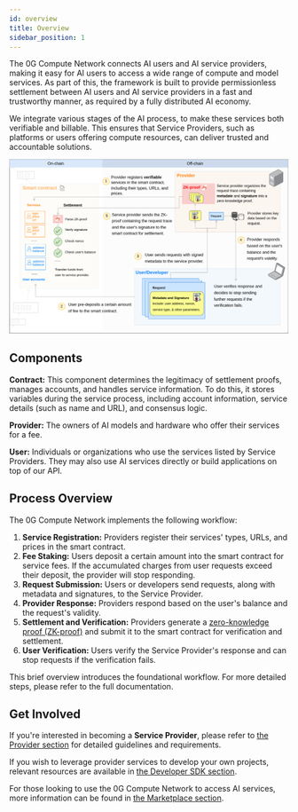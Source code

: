 ```yaml
---
id: overview
title: Overview
sidebar_position: 1
---
```


The 0G Compute Network connects AI users and AI service providers, making it easy for AI users to access a wide range of compute and model services. As part of this, the framework is built to provide permissionless settlement between AI users and AI service providers in a fast and trustworthy manner, as required by a fully distributed AI economy.

We integrate various stages of the AI process, to make these services both verifiable and billable. This ensures that Service Providers, such as platforms or users offering compute resources, can deliver trusted and accountable solutions.

![architecture](./architecture.png)

## Components

**Contract:** This component determines the legitimacy of settlement proofs, manages accounts, and handles service information. To do this, it stores variables during the service process, including account information, service details (such as name and URL), and consensus logic.

**Provider:** The owners of AI models and hardware who offer their services for a fee.

**User:** Individuals or organizations who use the services listed by Service Providers. They may also use AI services directly or build applications on top of our API.

## Process Overview

The 0G Compute Network implements the following workflow:

1. **Service Registration:** Providers register their services' types, URLs, and prices in the smart contract.
2. **Fee Staking:** Users deposit a certain amount into the smart contract for service fees. If the accumulated charges from user requests exceed their deposit, the provider will stop responding.
3. **Request Submission:** Users or developers send requests, along with metadata and signatures, to the Service Provider.
4. **Provider Response:** Providers respond based on the user's balance and the request's validity.
5. **Settlement and Verification:** Providers generate a [zero-knowledge proof (ZK-proof)](https://github.com/0glabs/0g-zk-settlement-server?tab=readme-ov-file) and submit it to the smart contract for verification and settlement.
6. **User Verification:** Users verify the Service Provider's response and can stop requests if the verification fails.

This brief overview introduces the foundational workflow. For more detailed steps, please refer to the full documentation.

## Get Involved

If you're interested in becoming a **Service Provider**, please refer to [the Provider section](./provider.md) for detailed guidelines and requirements.

If you wish to leverage provider services to develop your own projects, relevant resources are available in [the Developer SDK section](./developer-sdk).

For those looking to use the 0G Compute Network to access AI services, more information can be found in [the Marketplace section](./marketplace.md).
